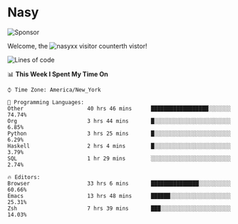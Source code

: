 # Nasy

<!--
<p align="center">
<img height="200" src="https://github-readme-stats.vercel.app/api?username=nasyxx&count_private=true&show_icons=true&theme=dracula&include_all_commits=true"/>
<img height="200" src="https://github-readme-stats.vercel.app/api/top-langs/?username=nasyxx&theme=dracula&hide=html,jupyter+notebook&count_private=true&show_icons=true"/>
</p>

  
----------------
-->

![Sponsor](https://img.shields.io/static/v1.svg?label=Sponsor&message=%E2%9D%A4&logo=GitHub&style=flat&color=pink)
 
Welcome, the ![nasyxx visitor counter](https://count.getloli.com/get/@nasyxx?theme=rule34)th vistor!
 
<!--START_SECTION:waka-->
![Lines of code](https://img.shields.io/badge/From%20Hello%20World%20I%27ve%20Written-599778%20lines%20of%20code-blue)

📊 **This Week I Spent My Time On** 

```text
⌚︎ Time Zone: America/New_York

💬 Programming Languages: 
Other                    40 hrs 46 mins      ██████████████████░░░░░░░   74.74% 
Org                      3 hrs 44 mins       █░░░░░░░░░░░░░░░░░░░░░░░░   6.85% 
Python                   3 hrs 25 mins       █░░░░░░░░░░░░░░░░░░░░░░░░   6.29% 
Haskell                  2 hrs 4 mins        █░░░░░░░░░░░░░░░░░░░░░░░░   3.79% 
SQL                      1 hr 29 mins        ░░░░░░░░░░░░░░░░░░░░░░░░░   2.74%

🔥 Editors: 
Browser                  33 hrs 6 mins       ███████████████░░░░░░░░░░   60.66% 
Emacs                    13 hrs 48 mins      ██████░░░░░░░░░░░░░░░░░░░   25.31% 
Zsh                      7 hrs 39 mins       ███░░░░░░░░░░░░░░░░░░░░░░   14.03%

```


<!--END_SECTION:waka-->

<!-- ![visitors](https://visitor-badge.laobi.icu/badge?page_id=nasyxx.nasyxx) -->
